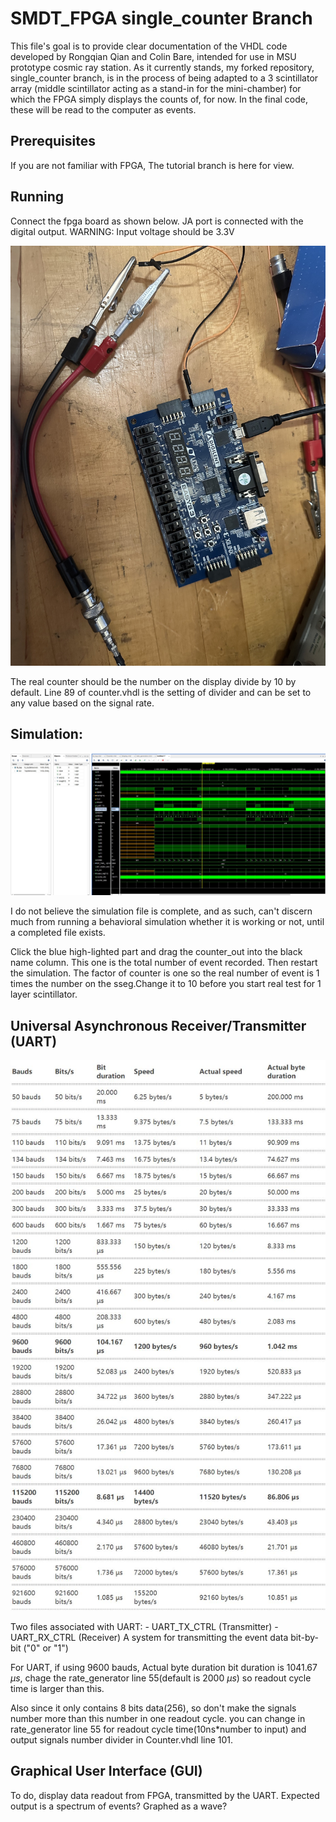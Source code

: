 # SMDT_FPGA single_counter Branch
This file's goal is to provide clear documentation of the VHDL code developed by Rongqian Qian and Colin Bare, intended for use in MSU prototype cosmic ray station. As it currently stands, my forked repository, single_counter branch, is in the process of being adapted to a 3 scintillator array (middle scintillator acting as a stand-in for the mini-chamber) for which the FPGA simply displays the counts of, for now. In the final code, these will be read to the computer as events.

## Prerequisites
If you are not familiar with FPGA, The tutorial branch is here for view.

## Running

Connect the fpga board as shown below. JA port is connected with the digital output. WARNING: Input voltage should be 3.3V

![avatar](Plots/Connect.jpeg)

The real counter should be the number on the display divide by 10 by default. Line 89 of counter.vhdl is the setting of divider and can be set to any value based on the signal rate.  

## Simulation:

![avatar](Plots/Simu.JPG)

I do not believe the simulation file is complete, and as such, can't discern much from running a behavioral simulation whether it is working or not, until a completed file exists.

Click the blue high-lighted part and drag the counter_out into the black name column. This one is the total number of event recorded. Then restart the simulation. The factor of counter is one so the real number of event is 1 times the number on the sseg.Change it to 10  before you start real test for 1 layer scintillator.

## Universal Asynchronous Receiver/Transmitter (UART)

![avatar](Plots/Rate.JPG)

Two files associated with UART:
    - UART_TX_CTRL (Transmitter)
    - UART_RX_CTRL (Receiver) 
A system for transmitting the event data bit-by-bit ("0" or "1") 

For UART, if using 9600 bauds, Actual byte duration bit duration is 1041.67 $\mu s$, chage the  rate_generator line 55(default is 2000 $\mu s$) so readout cycle time is larger than this.

Also since it only contains 8 bits data(256), so don't make the signals number more than this number in one readout cycle. you can change in rate_generator line 55 for readout cycle time(10ns*number to input) and output signals number divider in Counter.vhdl line 101.

## Graphical User Interface (GUI)

To do, display data readout from FPGA, transmitted by the UART. Expected output is a spectrum of events? Graphed as a wave?
